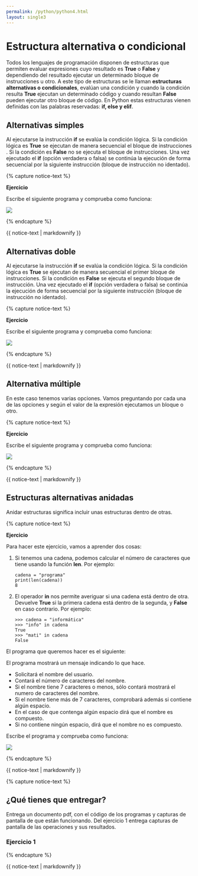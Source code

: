 ```yaml
---
permalink: /python/python4.html
layout: single3
---
```


# Estructura alternativa o condicional

Todos los lenguajes de programación disponen de estructuras que permiten evaluar expresiones cuyo resultado es **True** o **False** y dependiendo del resultado ejecutar un
determinado bloque de instrucciones u otro.
A este tipo de estructuras se le llaman **estructuras alternativas o condicionales**, evalúan una condición y cuando la condición resulta **True** ejecutan un determinado código y cuando resultan **False** pueden ejecutar otro bloque de código.
En Python estas estructuras vienen definidas con las palabras reservadas: **if, else y elif**.

## Alternativas simples

Al ejecutarse la instrucción **if** se evalúa la condición lógica. Si la condición lógica es **True** se ejecutan de manera secuencial el bloque de instrucciones . Si la condición es **False** no se ejecuta el bloque de instrucciones. Una vez ejecutado el **if** (opción verdadera o falsa) se continúa la ejecución de forma secuencial por la siguiente instrucción (bloque de instrucción no identado).

{% capture notice-text %}

**Ejercicio**

Escribe el siguiente programa y comprueba como funciona:

![ ](../lmgs/hlc2324/img/img1_p4.png)

{% endcapture %}<div class="notice--info">{{ notice-text | markdownify }}</div>

## Alternativas doble

Al ejecutarse la instrucción **if** se evalúa la condición lógica. Si la condición lógica es **True** se ejecutan de manera secuencial el primer bloque de instrucciones. Si la condición es **False** se ejecuta el segundo bloque de instrucción. Una vez ejecutado el **if** (opción verdadera o falsa) se continúa la ejecución de forma secuencial por la siguiente instrucción (bloque de instrucción no identado).

{% capture notice-text %}

**Ejercicio**

Escribe el siguiente programa y comprueba como funciona:

![ ](../lmgs/hlc2324/img/img2_p4.png)

{% endcapture %}<div class="notice--info">{{ notice-text | markdownify }}</div>


## Alternativa múltiple

En este caso tenemos varias opciones. Vamos preguntando por cada una de las opciones y según el valor de la expresión ejecutamos un bloque o otro. 

{% capture notice-text %}

**Ejercicio**

Escribe el siguiente programa y comprueba como funciona:

![ ](../lmgs/hlc2324/img/img3_p4.png)

{% endcapture %}<div class="notice--info">{{ notice-text | markdownify }}</div>


## Estructuras alternativas anidadas

Anidar estructuras significa incluir unas estructuras dentro de otras.

{% capture notice-text %}

**Ejercicio**

Para hacer este ejercicio, vamos a aprender dos cosas:

1. Si tenemos una cadena, podemos calcular el número de caracteres que tiene usando la función **len**. Por ejemplo:

    ``` 
    cadena = "programa"
    print(len(cadena))
    8
    ```
2. El operador **in** nos permite averiguar si una cadena está dentro de otra. Devuelve **True** si la primera cadena está dentro de la segunda, y **False** en caso contrario. Por ejemplo:

    ```
    >>> cadena = "informática"
    >>> "info" in cadena
    True
    >>> "mati" in cadena
    False
    ```
El programa que queremos hacer es el siguiente:

El programa mostrará un mensaje indicando lo que hace.

* Solicitará el nombre del usuario.
* Contará el número de caracteres del nombre.
* Si el nombre tiene 7 caracteres o menos, sólo contará mostrará el numero de caracteres del nombre.
* Si el nombre tiene más de 7 caracteres, comprobará además si contiene algún espacio.
* En el caso de que contenga algún espacio dirá que el nombre es compuesto.
* Si no contiene ningún espacio, dirá que el nombre no es compuesto.

Escribe el programa y comprueba como funciona:

![ ](../lmgs/hlc2324/img/img4_p4.png)

{% endcapture %}<div class="notice--info">{{ notice-text | markdownify }}</div>


{% capture notice-text %}

## ¿Qué tienes que entregar?

Entrega un documento pdf, con el código de los programas y capturas de pantalla de que están funcionando. Del ejercicio 1 entrega capturas de pantalla de las operaciones y sus resultados.

### Ejercicio 1


{% endcapture %}<div class="notice--info">{{ notice-text | markdownify }}</div>

